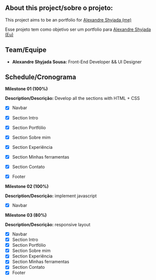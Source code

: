 ## About this project/sobre o projeto:

This project aims to be an portfolio for [Alexandre Shyjada (me)](https://www.linkedin.com/in/alexshyjada/)

Esse projeto tem como objetivo ser um portfolio para [Alexandre Shyjada (Eu)](https://www.linkedin.com/in/alexshyjada/)

## Team/Equipe
- **Alexandre Shyjada Sousa:** Front-End Developer && UI Designer

## Schedule/Cronograma

**Milestone 01 (100%)**

**Description/Descrição:** Develop all the sections with HTML + CSS

- [x] Navbar
- [x] Section Intro
- [x] Section Portfólio
- [x] Section Sobre mim
- [x] Section Experiência
- [x] Section Minhas ferramentas
- [x] Section Contato
- [x] Footer


**Milestone 02 (100%)**

**Description/Descrição:** implement javascript

- [x] Navbar

**Milestone 03 (80%)**

**Description/Descrição:** responsive layout

- [x] Navbar
- [x] Section Intro
- [x] Section Portfólio
- [x] Section Sobre mim
- [x] Section Experiência
- [x] Section Minhas ferramentas
- [x] Section Contato
- [x] Footer